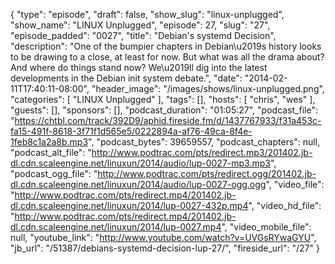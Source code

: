 {
  "type": "episode",
  "draft": false,
  "show_slug": "linux-unplugged",
  "show_name": "LINUX Unplugged",
  "episode": 27,
  "slug": "27",
  "episode_padded": "0027",
  "title": "Debian's systemd Decision",
  "description": "One of the bumpier chapters in Debian\u2019s history looks to be drawing to a close, at least for now. But what was all the drama about? And where do things stand now? We\u2019ll dig into the latest developments in the Debian init system debate.",
  "date": "2014-02-11T17:40:11-08:00",
  "header_image": "/images/shows/linux-unplugged.png",
  "categories": [
    "LINUX Unplugged"
  ],
  "tags": [],
  "hosts": [
    "chris",
    "wes"
  ],
  "guests": [],
  "sponsors": [],
  "podcast_duration": "01:05:27",
  "podcast_file": "https://chtbl.com/track/392D9/aphid.fireside.fm/d/1437767933/f31a453c-fa15-491f-8618-3f71f1d565e5/0222894a-af76-49ca-8f4e-1feb8c1a2a8b.mp3",
  "podcast_bytes": 39659557,
  "podcast_chapters": null,
  "podcast_alt_file": "http://www.podtrac.com/pts/redirect.mp3/201402.jb-dl.cdn.scaleengine.net/linuxun/2014/audio/lup-0027-mp3.mp3",
  "podcast_ogg_file": "http://www.podtrac.com/pts/redirect.ogg/201402.jb-dl.cdn.scaleengine.net/linuxun/2014/audio/lup-0027-ogg.ogg",
  "video_file": "http://www.podtrac.com/pts/redirect.mp4/201402.jb-dl.cdn.scaleengine.net/linuxun/2014/lup-0027-432p.mp4",
  "video_hd_file": "http://www.podtrac.com/pts/redirect.mp4/201402.jb-dl.cdn.scaleengine.net/linuxun/2014/lup-0027.mp4",
  "video_mobile_file": null,
  "youtube_link": "http://www.youtube.com/watch?v=UVGsRYwaGYU",
  "jb_url": "/51387/debians-systemd-decision-lup-27/",
  "fireside_url": "/27"
}

